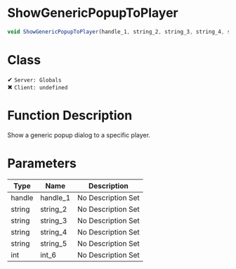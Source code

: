 # ShowGenericPopupToPlayer
```js
void ShowGenericPopupToPlayer(handle_1, string_2, string_3, string_4, string_5, int_6)
```
# Class
✔ `Server: Globals`  
✖ `Client: undefined`  

# Function Description
Show a generic popup dialog to a specific player.
# Parameters
Type|Name|Description
--|--|--
handle|handle_1|No Description Set
string|string_2|No Description Set
string|string_3|No Description Set
string|string_4|No Description Set
string|string_5|No Description Set
int|int_6|No Description Set

